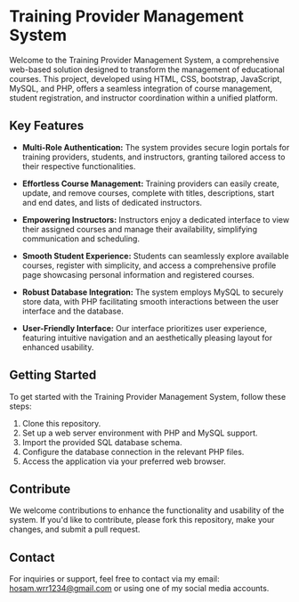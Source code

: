 # Training Provider Management System

Welcome to the Training Provider Management System, a comprehensive web-based solution designed to transform the management of educational courses. This project, developed using HTML, CSS, bootstrap, JavaScript, MySQL, and PHP, offers a seamless integration of course management, student registration, and instructor coordination within a unified platform.

## Key Features

- **Multi-Role Authentication:** The system provides secure login portals for training providers, students, and instructors, granting tailored access to their respective functionalities.

- **Effortless Course Management:** Training providers can easily create, update, and remove courses, complete with titles, descriptions, start and end dates, and lists of dedicated instructors.

- **Empowering Instructors:** Instructors enjoy a dedicated interface to view their assigned courses and manage their availability, simplifying communication and scheduling.

- **Smooth Student Experience:** Students can seamlessly explore available courses, register with simplicity, and access a comprehensive profile page showcasing personal information and registered courses.

- **Robust Database Integration:** The system employs MySQL to securely store data, with PHP facilitating smooth interactions between the user interface and the database.

- **User-Friendly Interface:** Our interface prioritizes user experience, featuring intuitive navigation and an aesthetically pleasing layout for enhanced usability.

## Getting Started

To get started with the Training Provider Management System, follow these steps:

1. Clone this repository.
2. Set up a web server environment with PHP and MySQL support.
3. Import the provided SQL database schema.
4. Configure the database connection in the relevant PHP files.
5. Access the application via your preferred web browser.

## Contribute

We welcome contributions to enhance the functionality and usability of the system. If you'd like to contribute, please fork this repository, make your changes, and submit a pull request.

## Contact

For inquiries or support, feel free to contact via my email: hosam.wrr1234@gmail.com or using one of my social media accounts.


